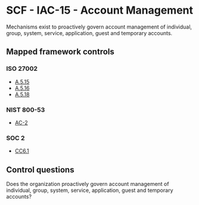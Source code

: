 # SCF - IAC-15 - Account Management
Mechanisms exist to proactively govern account management of individual, group, system, service, application, guest and temporary accounts.
## Mapped framework controls
### ISO 27002
- [A.5.15](../iso27002/a-5.md#a515)
- [A.5.16](../iso27002/a-5.md#a516)
- [A.5.18](../iso27002/a-5.md#a518)
  
### NIST 800-53
- [AC-2](../nist80053/ac-2.md)
  
### SOC 2
- [CC6.1](../soc2/cc61.md)
  
## Control questions
Does the organization proactively govern account management of individual, group, system, service, application, guest and temporary accounts?
  